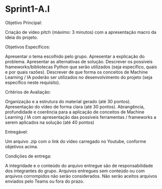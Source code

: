 # Sprint1-A.I

Objetivo Principal:

Criação de vídeo pitch (máximo: 3 minutos) com a apresentação macro da ideia do projeto.

Objetivos Específicos:

Apresentar o tema escolhido pelo grupo.
Apresentar a explicação do problema.
Apresentar as alternativas de solução.
Descrever os possíveis frameworks/bibliotecas Python que serão utilizados (seja específico, quais e por quais razões).
Descrever de que forma os conceitos de Machine Learning / IA poderão ser utilizados no desenvolvimento do projeto (seja específico neste requisito).

Critérios de Avaliação:

Organização e a estrutura do material gerado (até 30 pontos).
Apresentação do vídeo de forma clara (até 30 pontos).
Abrangência, profundidade e coerência para a aplicação de conceitos de Machine Learning / IA com apresentação das possíveis ferramentas / frameworks a serem aplicados na solução (até 40 pontos)

Entregável:

Um arquivo .zip com o link do vídeo carregado no Youtube, conforme objetivos acima.

Condições de entrega:

A integridade e o conteúdo do arquivo entregue são de responsabilidade dos integrantes do grupo. Arquivos entregues sem conteúdo ou com arquivos corrompidos não serão considerados.
Não serão aceitos arquivos enviados pelo Teams ou fora do prazo.

